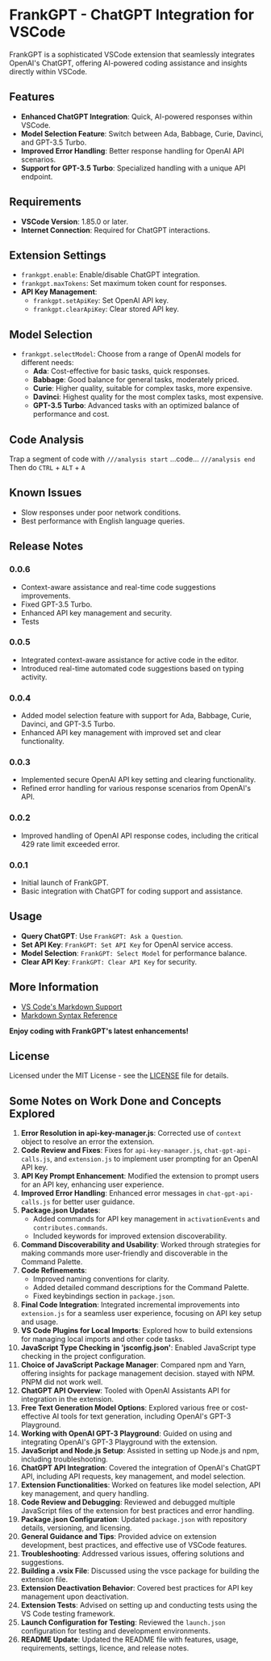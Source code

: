# FrankGPT - ChatGPT Integration for VSCode

FrankGPT is a sophisticated VSCode extension that seamlessly integrates OpenAI's ChatGPT, offering AI-powered coding assistance and insights directly within VSCode.

## Features

- **Enhanced ChatGPT Integration**: Quick, AI-powered responses within VSCode.
- **Model Selection Feature**: Switch between Ada, Babbage, Curie, Davinci, and GPT-3.5 Turbo.
- **Improved Error Handling**: Better response handling for OpenAI API scenarios.
- **Support for GPT-3.5 Turbo**: Specialized handling with a unique API endpoint.

## Requirements

- **VSCode Version**: 1.85.0 or later.
- **Internet Connection**: Required for ChatGPT interactions.

## Extension Settings

- `frankgpt.enable`: Enable/disable ChatGPT integration.
- `frankgpt.maxTokens`: Set maximum token count for responses.
- **API Key Management**:
  - `frankgpt.setApiKey`: Set OpenAI API key.
  - `frankgpt.clearApiKey`: Clear stored API key.

## Model Selection
- `frankgpt.selectModel`: Choose from a range of OpenAI models for different needs:
  - **Ada**: Cost-effective for basic tasks, quick responses.
  - **Babbage**: Good balance for general tasks, moderately priced.
  - **Curie**: Higher quality, suitable for complex tasks, more expensive.
  - **Davinci**: Highest quality for the most complex tasks, most expensive.
  - **GPT-3.5 Turbo**: Advanced tasks with an optimized balance of performance and cost.

## Code Analysis

Trap a segment of code with `///analysis start` ...code... `///analysis end` Then do `CTRL` + `ALT` + `A`

## Known Issues

- Slow responses under poor network conditions.
- Best performance with English language queries.

## Release Notes

### 0.0.6
- Context-aware assistance and real-time code suggestions improvements.
- Fixed GPT-3.5 Turbo.
- Enhanced API key management and security.
- Tests

### 0.0.5
- Integrated context-aware assistance for active code in the editor.
- Introduced real-time automated code suggestions based on typing activity.

### 0.0.4
- Added model selection feature with support for Ada, Babbage, Curie, Davinci, and GPT-3.5 Turbo.
- Enhanced API key management with improved set and clear functionality.

### 0.0.3
- Implemented secure OpenAI API key setting and clearing functionality.
- Refined error handling for various response scenarios from OpenAI's API.

### 0.0.2
- Improved handling of OpenAI API response codes, including the critical 429 rate limit exceeded error.

### 0.0.1
- Initial launch of FrankGPT.
- Basic integration with ChatGPT for coding support and assistance.

## Usage

- **Query ChatGPT**: Use `FrankGPT: Ask a Question`.
- **Set API Key**: `FrankGPT: Set API Key` for OpenAI service access.
- **Model Selection**: `FrankGPT: Select Model` for performance balance.
- **Clear API Key**: `FrankGPT: Clear API Key` for security.

## More Information

- [VS Code's Markdown Support](http://code.visualstudio.com/docs/languages/markdown)
- [Markdown Syntax Reference](https://help.github.com/articles/markdown-basics/)

**Enjoy coding with FrankGPT's latest enhancements!**

## License

Licensed under the MIT License - see the [LICENSE](LICENSE) file for details.

## Some Notes on Work Done and Concepts Explored

1. **Error Resolution in api-key-manager.js**: Corrected use of `context` object to resolve an error the extension.
2. **Code Review and Fixes**: Fixes for `api-key-manager.js`, `chat-gpt-api-calls.js`, and `extension.js` to implement user prompting for an OpenAI API key.
3. **API Key Prompt Enhancement**: Modified the extension to prompt users for an API key, enhancing user experience.
4. **Improved Error Handling**: Enhanced error messages in `chat-gpt-api-calls.js` for better user guidance.
5. **Package.json Updates**:
    - Added commands for API key management in `activationEvents` and `contributes.commands`.
    - Included keywords for improved extension discoverability.
6. **Command Discoverability and Usability**: Worked through strategies for making commands more user-friendly and discoverable in the Command Palette.
7. **Code Refinements**:
    - Improved naming conventions for clarity.
    - Added detailed command descriptions for the Command Palette.
    - Fixed keybindings section in `package.json`.
8. **Final Code Integration**: Integrated incremental improvements into `extension.js` for a seamless user experience, focusing on API key setup and usage.
9. **VS Code Plugins for Local Imports**: Explored how to build extensions for managing local imports and other code tasks.
10. **JavaScript Type Checking in 'jsconfig.json'**: Enabled JavaScript type checking in the project configuration.
11. **Choice of JavaScript Package Manager**: Compared npm and Yarn, offering insights for package management decision. stayed with NPM. PNPM did not work well.
12. **ChatGPT API Overview**: Tooled with OpenAI Assistants API for integration in the extension.
13. **Free Text Generation Model Options**: Explored various free or cost-effective AI tools for text generation, including OpenAI's GPT-3 Playground.
14. **Working with OpenAI GPT-3 Playground**: Guided on using and integrating OpenAI's GPT-3 Playground with the extension.
15. **JavaScript and Node.js Setup**: Assisted in setting up Node.js and npm, including troubleshooting.
16. **ChatGPT API Integration**: Covered the integration of OpenAI's ChatGPT API, including API requests, key management, and model selection.
17. **Extension Functionalities**: Worked on features like model selection, API key management, and query handling.
18. **Code Review and Debugging**: Reviewed and debugged multiple JavaScript files of the extension for best practices and error handling.
19. **Package.json Configuration**: Updated `package.json` with repository details, versioning, and licensing.
20. **General Guidance and Tips**: Provided advice on extension development, best practices, and effective use of VSCode features.
21. **Troubleshooting**: Addressed various issues, offering solutions and suggestions.
22. **Building a .vsix File**: Discussed using the vsce package for building the extension file.
23. **Extension Deactivation Behavior**: Covered best practices for API key management upon deactivation.
24. **Extension Tests**: Advised on setting up and conducting tests using the VS Code testing framework.
25. **Launch Configuration for Testing**: Reviewed the `launch.json` configuration for testing and development environments.
26. **README Update**: Updated the README file with features, usage, requirements, settings, licence, and release notes.
